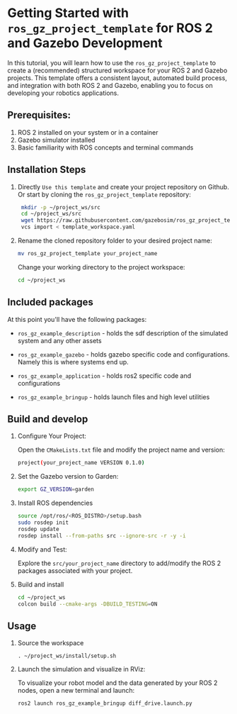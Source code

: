 # Getting Started with `ros_gz_project_template` for ROS 2 and Gazebo Development

In this tutorial, you will learn how to use the `ros_gz_project_template` to create a (recommended) structured workspace for your ROS 2 and Gazebo projects. This template offers a consistent layout, automated build process, and integration with both ROS 2 and Gazebo, enabling you to focus on developing your robotics applications.

## Prerequisites:

1. ROS 2 installed on your system or in a container
2. Gazebo simulator installed
3. Basic familiarity with ROS concepts and terminal commands

## Installation Steps

1. Directly `Use this template` and create your project repository on Github.
   Or start by cloning the `ros_gz_project_template` repository:

   ```bash
    mkdir -p ~/project_ws/src
    cd ~/project_ws/src
    wget https://raw.githubusercontent.com/gazebosim/ros_gz_project_template/main/template_workspace.yaml
    vcs import < template_workspace.yaml
   ```

1. Rename the cloned repository folder to your desired project name:

   ```bash
   mv ros_gz_project_template your_project_name
   ```

   Change your working directory to the project workspace:

   ```bash
   cd ~/project_ws
   ```

## Included packages

At this point you'll have the following packages:

* `ros_gz_example_description` - holds the sdf description of the simulated system and any other assets

* `ros_gz_example_gazebo` - holds gazebo specific code and configurations.  Namely this is where systems end up.

* `ros_gz_example_application` - holds ros2 specific code and configurations

* `ros_gz_example_bringup` - holds launch files and high level utilities

## Build and develop

1. Configure Your Project:

   Open the `CMakeLists.txt` file and modify the project name and version:

   ```bash
   project(your_project_name VERSION 0.1.0)
   ```

1. Set the Gazebo version to Garden:

    ```bash
    export GZ_VERSION=garden
    ```

1. Install ROS dependencies

    ```bash
    source /opt/ros/<ROS_DISTRO>/setup.bash
    sudo rosdep init
    rosdep update
    rosdep install --from-paths src --ignore-src -r -y -i
    ```

1. Modify and Test:

   Explore the `src/your_project_name` directory to add/modify the ROS 2 packages associated with your project.

1. Build and install

    ```bash
    cd ~/project_ws
    colcon build --cmake-args -DBUILD_TESTING=ON
    ```

## Usage

1. Source the workspace

    `. ~/project_ws/install/setup.sh`

1. Launch the simulation and visualize in RViz:
    
    To visualize your robot model and the data generated by your ROS 2 nodes, open a new terminal and launch:

   ```bash
   ros2 launch ros_gz_example_bringup diff_drive.launch.py
   ```
